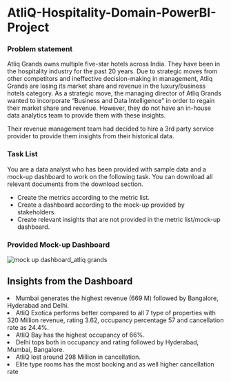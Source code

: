 # AtliQ-Hospitality-Domain-PowerBI-Project
<h3>Problem statement</h3>
Atliq Grands owns multiple five-star hotels across India. They have been in the hospitality industry for the past 20 years. Due to strategic moves from other competitors and ineffective decision-making in management, Atliq Grands are losing its market share and revenue in the luxury/business hotels category. As a strategic move, the managing director of Atliq Grands wanted to incorporate “Business and Data Intelligence” in order to regain their market share and revenue. However, they do not have an in-house data analytics team to provide them with these insights.

Their revenue management team had decided to hire a 3rd party service provider to provide them insights from their historical data.

<h3>Task List</h3>
You are a data analyst who has been provided with sample data and a mock-up dashboard to work on the following task. You can download all relevant documents from the download section.
<ul>
<li>Create the metrics according to the metric list.</li>
<li>Create a dashboard according to the mock-up provided by stakeholders.</li>
<li>Create relevant insights that are not provided in the metric list/mock-up dashboard.</li></ul>

<h3>Provided Mock-up Dashboard</h3>
<!-- <img src="mock up dashboard_atliq grands.jpg" alt="Mock up dashboard" style="width:500px;height:600px;"> -->

![mock up dashboard_atliq grands](https://github.com/user-attachments/assets/b4930356-d21e-4cc2-a148-082e1272ca07)
  


<h2>Insights from the Dashboard</h2>
<li>Mumbai generates the highest revenue (669 M) followed by Bangalore, Hyderabad and Delhi.</li>
<li>AtliQ Exotica performs better compared to all 7 type of properties with 320 Million revenue, rating 3.62, occupancy percentage 57 and cancellation rate as 24.4%.</li>
<li>AtliQ Bay has the highest occupancy of 66%.</li>
<li>Delhi tops both in occupancy and rating followed by Hyderabad, Mumbai, Bangalore.</li>
<li>AtliQ lost around 298 Million in cancellation.</li>
<li>Elite type rooms has the most booking and as well higher cancellation rate</li>
